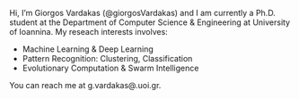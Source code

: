 Hi, I’m Giorgos Vardakas (@giorgosVardakas) and I am currently a Ph.D. student at the Department of Computer Science & Engineering at University of Ioannina. 
My reseach interests involves:
* Machine Learning & Deep Learning
* Pattern Recognition: Clustering, Classification
* Evolutionary Computation & Swarm Intelligence

You can reach me at g.vardakas@.uoi.gr.

<!---
giorgosVardakas/giorgosVardakas is a ✨ special ✨ repository because its `README.md` (this file) appears on your GitHub profile.
You can click the Preview link to take a look at your changes.
--->
